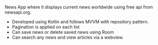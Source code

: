 News App where it displays current news worldwide using free api from newsapi.org.

 - Developed using Kotlin and follows MVVM with repository pattern.
 - Pagination is applied on each list
 - Can save news or delete saved news using Room
 - Can search any news and view articles via a webview.

